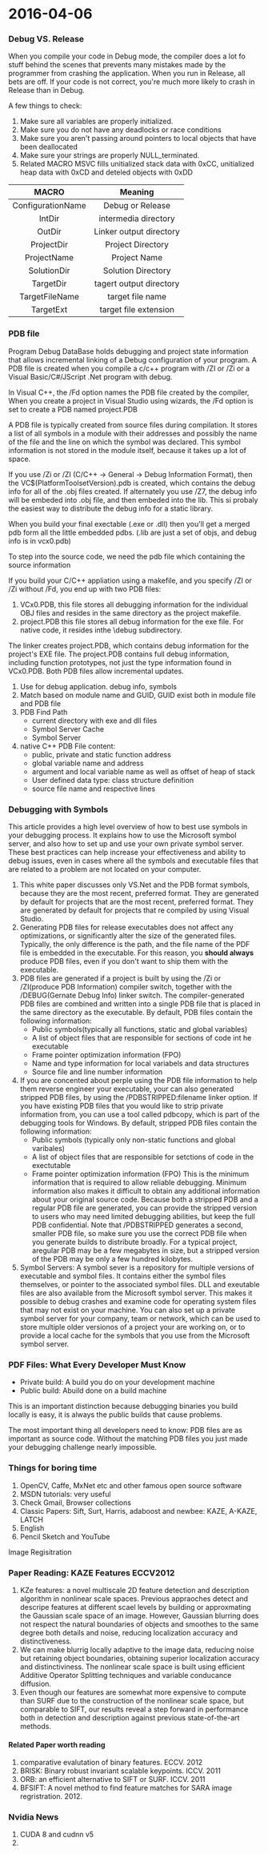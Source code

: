 2016-04-06
========
### Debug VS. Release
When you compile your code in Debug mode, the compiler does a lot fo stuff behind the scenes that prevents many mistakes made by the programmer from crashing the application. When you run in Release, all bets are off. If your code is not correct, you're much more likely to crash in Release than in Debug.

A few things to check:
1. Make sure all variables are properly initialized.
2. Make sure you do not have any deadlocks or race conditions
3. Make sure you aren't passing around pointers to local objects that have been deallocated
4. Make sure your strings are properly NULL_terminated.
5. Related MACRO
MSVC fills unitialized stack data with 0xCC, unitialized heap data with 0xCD and deteled objects with 0xDD


|MACRO|Meaning|
|:---------:|:----------:|
|ConfigurationName|Debug or Release|
|IntDir| intermedia directory|
|OutDir| Linker output directory|
|ProjectDir| Project Directory|
|ProjectName| Project Name|
|SolutionDir| Solution Directory|
|TargetDir| tagert output directory|
|TargetFileName| target file name|
|TargetExt| target file extension|


### PDB file
Program Debug DataBase holds debugging and project state information that allows incremental linking of a Debug configuration of your program. A PDB file is created when you compile a c/c++ program with /ZI or /Zi or a Visual Basic/C#/JScript .Net program with debug.

In Visual C++, the /Fd option names the PDB file created by the compiler, When you create a project in Visual Studio using wizards, the /Fd option is set to create a PDB named project.PDB

A PDB file is typically created from source files during compilation. It stores a list of all symbols in a module with their addresses and possibly the name of the file and the line on which the symbol was declared. This symbol information is not stored in the module itself, because it takes up a lot of space.

If you use /Zi or /ZI (C/C++ -> General -> Debug Information Format), then the VC$(PlatformToolsetVersion).pdb is created, which contains the debug info for all of the .obj files created. If alternately you use /Z7, the debug info will be embeded into .obj file, and then embeded into the lib. This si probaly the easiest way to distribute the debug info for a static library.

When you build your final exectable (.exe or .dll) then you'll get a merged pdb form all the little embedded pdbs.  (.lib are just  a set of objs, and debug info is in vcx0.pdb)

To step into the source code, we need the pdb file which containing the source information

If you build your C/C++ appliation using a makefile, and you specify /ZI or /Zi without /Fd, you end up with two PDB files:
1. VCx0.PDB, this file stores all debugging information for the individual OBJ files and resides in the same directory as the project makefile.
2. project.PDB this file stores all debug information for the exe file. For native code, it resides inthe \debug subdirectory.

The linker creates project.PDB, which contains debug information for the project's EXE file. The project.PDB contains full debug information, including function prototypes, not just the type information found in VCx0.PDB. Both PDB files allow incremental updates.

1. Use for debug application.  debug info, symbols
2. Match based on module name and GUID, GUID exist both in module file and PDB file
3. PDB Find Path
    * current directory with exe and dll files
    * Symbol Server Cache
    * Symbol Server 
4. native C++ PDB File content: 
    * public, private and static function address
    * global variable name and address
    * argument and local variable name as well as offset of heap of stack
    * User defined data type: class structure definition
    * source file name and respective lines
    
    
### Debugging with Symbols
This article provides a high level overview of how to best use symbols in your debugging process. It explains how to use the Microsoft symbol server, and also how to set up and use your own private symbol server. These best practices can help increase your effectiveness and ability to debug issues, even in cases where all the symbols and executable files that are related to a problem are not located on your computer.

1. This white paper discusses only VS.Net and the PDB format symbols, because they are the most recent, preferred format. They are generated by default for projects that are the most recent, preferred format. They are generated by default for projects that re compiled by using Visual Studio.
2. Generating PDB files for release executables does not affect any optimizations, or significantly alter the size of the generated files. Typically, the only difference is the path, and the file name of the PDF file is embedded in the executable. For this reason, you **should always** produce PDB files, even if you don't want to ship them with the executable.
3. PDB files are generated if a project is built by using the /Zi or /ZI(produce PDB Information) compiler switch, together with the /DEBUG(Gernate Debug Info) linker switch. The compiler-generated PDB files are combined and written into a single PDB file that is placed in the same directory as the executable. By default, PDB files contain the following information:
    * Public symbols(typically all functions, static and global variables)
    * A list of object files that are responsible for sections of code int he executable
    * Frame pointer optimization information (FPO)
    * Name and type information for local variabels and data structures
    * Source file and line number information
4. If you are concented about perple using the PDB file information to help them reverse engineer your executable, your can also generated stripped PDB files, by using the /PDBSTRIPPED:filename linker option. If you have existing PDB files that you would like to strip private information from, you can use a tool called pdbcopy, which is part of the debugging tools for Windows. By default, stripped PDB files contain the following information:
    * Public symbols (typically only non-static functions and global varibales)
    * A list of object files that are responsible for setctions of code in the exectutable
    * Frame pointer optimization information (FPO)
 This is the minimum information that is required to allow reliable debugging. Minimum information also makes it difficult to obtain any additional information about your original source code. Because both a stripped PDB and a regular PDB file are generated, you can provide the stripped version to users who may need limited debugging abilities, but keep the full PDB confidential. Note that /PDBSTRIPPED generates a second, smaller PDB file, so make sure you use the correct PDB file when you generate builds to distribute broadly. For a typical project, aregular PDB may be a few megabytes in size, but a stripped version of the PDB may be only a few hundred kilobytes.
 5. Symbol Servers: A symbol sever is a repository for multiple versions of executable and symbol files. It contains either the symbol files themselves, or pointer to the associated symbol files.  DLL and exeutable files are also available from the Microsoft symbol server. This makes it possible to debug crashes and examine code for operating system files that may not exist on your machine. You can also set up a private symbol server for  your company, team or network, which can be used to store multiple older versionos of a project your are working on, or to provide a local cache for the symbols that you use from the Microsoft symbol server.
 
 ### PDF Files: What Every Developer Must Know
 * Private build: A build you do on  your development machine
 * Public build: Abuild done on a build machine
 
 This is an important distinction because debugging binaries you build locally is easy, it is always the public builds that cause problems.
 
 The most important thing all developers need to know: PDB files are as important as source code. Without the matching PDB files you just made your debugging challenge nearly impossible.

### Things for boring time
1. OpenCV, Caffe, MxNet etc and other famous open source software
2. MSDN tutorials: very useful
3. Check Gmail, Browser collections
4. Classic Papers: Sift, Surt, Harris, adaboost and newbee: KAZE, A-KAZE, LATCH
5. English
6. Pencil Sketch and YouTube

Image Regisitration
### Paper Reading: KAZE Features ECCV2012
1. KZe features: a novel multiscale 2D feature detection and description algorithm in nonlinear scale spaces. Previous appraoches detect and descripe features at different scael levels by building or approxmating the Gaussian scale space of an image.  However, Gaussian blurring does not respect the natural boundaries of objects and smoothes to the same degree both details and noise, reducing localization accuracy and distinctiveness.
2. We can make blurrig locally adaptive to the image data, reducing noise but retaining object boundaries, obtaining superior localization accuracy and distinctiviness. The nonlinear scale space is built using efficient Additive Operator Splitting techniques and variable conducance diffusion.
3. Even though our features are somewhat more expensive to compute than SURF due to the construction of the nonlinear scale space, but comparable to SIFT, our results reveal a step forward in performance both in detection and description against previous state-of-the-art methods.


#### Related Paper worth reading
1. comparative evalutation of binary features. ECCV. 2012
2. BRISK: Binary robust invariant scalable keypoints. ICCV. 2011
3. ORB: an efficient alternative to SIFT or SURF. ICCV. 2011
4. BFSIFT: A novel method to find feature matches for SARA image regristration. 2012.



### Nvidia News
1. CUDA 8 and cudnn v5
2. 